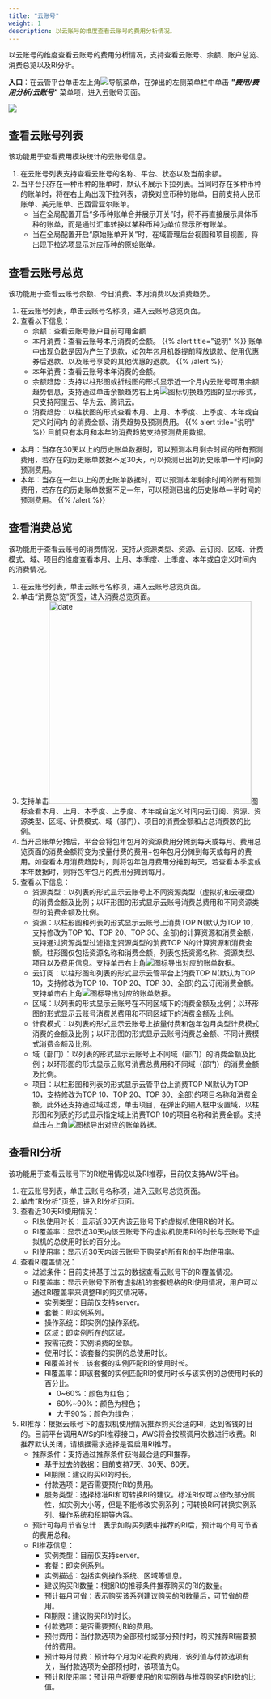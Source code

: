 ```yaml
---
title: "云账号"
weight: 1
description: 以云账号的维度查看云账号的费用分析情况。
---
```


以云账号的维度查看云账号的费用分析情况，支持查看云账号、余额、账户总览、消费总览以及RI分析。

**入口**：在云管平台单击左上角![](../../../images/intro/nav.png)导航菜单，在弹出的左侧菜单栏中单击 **_"费用/费用分析/云账号"_** 菜单项，进入云账号页面。

  ![](../../../images/bill/account1.png)


## 查看云账号列表

该功能用于查看费用模块统计的云账号信息。

1. 在云账号列表支持查看云账号的名称、平台、状态以及当前余额。
2. 当平台只存在一种币种的账单时，默认不展示下拉列表。当同时存在多种币种的账单时，将在右上角出现下拉列表，切换对应币种的账单，目前支持人民币账单、美元账单、巴西雷亚尔账单。
    - 当在全局配置开启“多币种账单合并展示开关”时，将不再直接展示具体币种的账单，而是通过汇率转换以某种币种为单位显示所有账单。
    - 当在全局配置开启“原始账单开关”时，在域管理后台视图和项目视图，将出现下拉选项显示对应币种的原始账单。

## 查看云账号总览

该功能用于查看云账号余额、今日消费、本月消费以及消费趋势。

1. 在云账号列表，单击云账号名称项，进入云账号总览页面。
2. 查看以下信息：
    - 余额：查看云账号账户目前可用金额
    - 本月消费：查看云账号本月消费的金额。
{{% alert title="说明" %}}
账单中出现负数是因为产生了退款，如包年包月机器提前释放退款、使用优惠券后退款、以及账号享受的其他优惠的退款。
{{% /alert %}}
    - 本年消费：查看云账号本年消费的金额。
    - 余额趋势：支持以柱形图或折线图的形式显示近一个月内云账号可用余额趋势信息，支持通过单击余额趋势右上角![](../../../images/bill/switch.png)图标切换趋势图的显示形式，只支持阿里云、华为云、腾讯云。
    - 消费趋势：以柱状图的形式查看本月、上月、本季度、上季度、本年或自定义时间内 的消费金额、消费趋势及预测费用。
{{% alert title="说明" %}}
目前只有本月和本年的消费趋势支持预测费用数据。

- 本月：当存在30天以上的历史账单数据时，可以预测本月剩余时间的所有预测费用，若存在的历史账单数据不足30天，可以预测已出的历史账单一半时间的预测费用。
- 本年：当存在一年以上的历史账单数据时，可以预测本年剩余时间的所有预测费用，若存在的历史账单数据不足一年，可以预测已出的历史账单一半时间的预测费用。
{{% /alert %}}

## 查看消费总览

该功能用于查看云账号的消费情况，支持从资源类型、资源、云订阅、区域、计费模式、域、项目的维度查看本月、上月、本季度、上季度、本年或自定义时间内 的消费情况。

1. 在云账号列表，单击云账号名称项，进入云账号总览页面。
2. 单击“消费总览”页签，进入消费总览页面。
3. 支持单击<img src="../../../images/bill/month1.png" width="400" alt="date">图标查看本月、上月、本季度、上季度、本年或自定义时间内云订阅、资源、资源类型、区域、计费模式、域（部门）、项目的消费金额和占总消费数的比例。
4. 当开启账单分摊后，平台会将包年包月的资源费用分摊到每天或每月。费用总览页面的消费金额将变为按量付费的费用+包年包月分摊到每天或每月的费用。如查看本月消费趋势时，则将包年包月费用分摊到每天，若查看本季度或本年数据时，则将包年包月的费用分摊到每月。
5. 查看以下信息：
    - 资源类型：以列表的形式显示云账号上不同资源类型（虚拟机和云硬盘）的消费金额及比例；以环形图的形式显示云账号消费总费用和不同资源类型的消费金额及比例。
    - 资源：以柱形图和列表的形式显示云账号上消费TOP N(默认为TOP 10，支持修改为TOP 10、TOP 20、TOP 30、全部)的计算资源和消费金额，支持通过资源类型过滤指定资源类型的消费TOP N的计算资源和消费金额。柱形图仅包括资源名称和消费金额，列表包括资源名称、资源类型、项目以及费用信息。支持单击右上角![](../../../images/system/download.png)图标导出对应的账单数据。
    - 云订阅：以柱形图和列表的形式显示云管平台上消费TOP N(默认为TOP 10，支持修改为TOP 10、TOP 20、TOP 30、全部)的云订阅消费金额。支持单击右上角![](../../../images/system/download.png)图标导出对应的账单数据。
    - 区域：以列表的形式显示云账号在不同区域下的消费金额及比例；以环形图的形式显示云账号消费总费用和不同区域下的消费金额及比例。
    - 计费模式：以列表的形式显示云账号上按量付费和包年包月类型计费模式消费的金额及比例；以环形图的形式显示云账号消费总金额、不同计费模式消费金额及比例。
    - 域（部门）：以列表的形式显示云账号上不同域（部门）的消费金额及比例；以环形图的形式显示云账号消费总费用和不同域（部门）的消费金额及比例。
    - 项目：以柱形图和列表的形式显示云管平台上消费TOP N(默认为TOP 10，支持修改为TOP 10、TOP 20、TOP 30、全部)的项目名称和消费金额。此外还支持通过域过滤，单击项目，在弹出的输入框中设置域，以柱形图和列表的形式显示指定域上消费TOP 10的项目名称和消费金额。支持单击右上角![](../../../images/system/download.png)图标导出对应的账单数据。

## 查看RI分析

该功能用于查看云账号下的RI使用情况以及RI推荐，目前仅支持AWS平台。

1. 在云账号列表，单击云账号名称项，进入云账号总览页面。
2. 单击“RI分析”页签，进入RI分析页面。
3. 查看近30天RI使用情况：
    - RI总使用时长：显示近30天内该云账号下的虚拟机使用RI的时长。
    - RI覆盖率：显示近30天内该云账号下的虚拟机使用RI的时长与云账号下虚拟机的总使用时长的百分比。
    - RI使用率：显示近30天内该云账号下购买的所有RI的平均使用率。
4. 查看RI覆盖情况：
    - 过滤条件：目前支持基于过去的数据查看云账号下的RI覆盖情况。
    - RI覆盖率：显示云账号下所有虚拟机的套餐规格的RI使用情况，用户可以通过RI覆盖率来调整RI的购买情况等。
        - 实例类型：目前仅支持server。
        - 套餐：即实例系列。
        - 操作系统：即实例的操作系统。
        - 区域：即实例所在的区域。
        - 按需花费：实例消费的金额。
        - 使用时长：该套餐的实例的总使用时长。
        - RI覆盖时长：该套餐的实例匹配RI的使用时长。
        - RI覆盖率：即该套餐的实例匹配RI的使用时长与该实例的总使用时长的百分比。
            - 0~60%：颜色为红色；
            - 60%~90%：颜色为橙色；
            - 大于90%：颜色为绿色； 
5. RI推荐：根据云账号下的虚拟机使用情况推荐购买合适的RI，达到省钱的目的。目前平台调用AWS的RI推荐接口，AWS将会按照调用次数进行收费。RI推荐默认关闭，请根据需求选择是否启用RI推荐。
    - 推荐条件：支持通过推荐条件获得最合适的RI推荐。
        - 基于过去的数据：目前支持7天、30天、60天。
        - RI期限：建议购买RI的时长。
        - 付款选项：是否需要预付RI的费用。
        - 服务类型：选择标准RI和可转换RI的建议。标准RI仅可以修改部分属性，如实例大小等，但是不能修改实例系列；可转换RI可转换实例系列、操作系统和租期等内容。
    - 预计可每月节省总计：表示如购买列表中推荐的RI后，预计每个月可节省的费用总和。
    - RI推荐信息：
        - 实例类型：目前仅支持server。
        - 套餐：即实例系列。
        - 实例描述：包括实例操作系统、区域等信息。
        - 建议购买RI数量：根据RI的推荐条件推荐购买的RI的数量。
        - 预计每月可省：表示购买该系列建议购买的RI数量后，可节省的费用。
        - RI期限：建议购买RI的时长。
        - 付款选项：是否需要预付RI的费用。
        - 预付费用：当付款选项为全部预付或部分预付时，购买推荐RI需要预付的费用。
        - 预计每月付费：预计每个月为RI花费的费用，该列值与付款选项有关，当付款选项为全部预付时，该项值为0。
        - 预计RI使用率：预计用户将要使用的RI实例数与推荐购买的RI数的比值。


